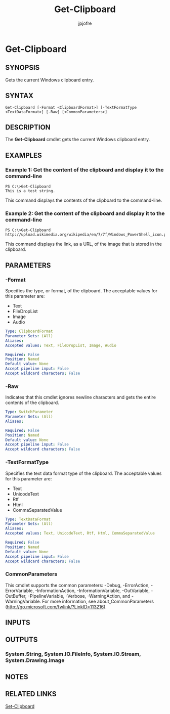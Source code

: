 ﻿---
author: jpjofre
description: 
external help file: Microsoft.PowerShell.Commands.Management.dll-Help.xml
keywords: powershell, cmdlet
manager: carolz
ms.date: 2016-10-11
ms.prod: powershell
ms.technology: powershell
ms.topic: reference
online version: http://go.microsoft.com/fwlink/?LinkId=822220
schema: 2.0.0
title: Get-Clipboard
---

# Get-Clipboard

## SYNOPSIS
Gets the current Windows clipboard entry.

## SYNTAX

```
Get-Clipboard [-Format <ClipboardFormat>] [-TextFormatType <TextDataFormat>] [-Raw] [<CommonParameters>]
```

## DESCRIPTION
The **Get-Clipboard** cmdlet gets the current Windows clipboard entry.

## EXAMPLES

### Example 1: Get the content of the clipboard and display it to the command-line
```
PS C:\>Get-Clipboard
This is a test string.
```

This command displays the contents of the clipboard to the command-line.

### Example 2: Get the content of the clipboard and display it to the command-line
```
PS C:\>Get-Clipboard
http://upload.wikimedia.org/wikipedia/en/7/7f/Windows_PowerShell_icon.png
```

This command displays the link, as a URL, of the image that is stored in the clipboard.

## PARAMETERS

### -Format
Specifies the type, or format, of the clipboard.
The acceptable values for this parameter are:

- Text
- FileDropList
- Image
- Audio

```yaml
Type: ClipboardFormat
Parameter Sets: (All)
Aliases: 
Accepted values: Text, FileDropList, Image, Audio

Required: False
Position: Named
Default value: None
Accept pipeline input: False
Accept wildcard characters: False
```

### -Raw
Indicates that this cmdlet ignores newline characters and gets the entire contents of the clipboard.

```yaml
Type: SwitchParameter
Parameter Sets: (All)
Aliases: 

Required: False
Position: Named
Default value: None
Accept pipeline input: False
Accept wildcard characters: False
```

### -TextFormatType
Specifies the text data format type of the clipboard.
The acceptable values for this parameter are:

- Text
- UnicodeText
- Rtf
- Html
- CommaSeparatedValue

```yaml
Type: TextDataFormat
Parameter Sets: (All)
Aliases: 
Accepted values: Text, UnicodeText, Rtf, Html, CommaSeparatedValue

Required: False
Position: Named
Default value: None
Accept pipeline input: False
Accept wildcard characters: False
```

### CommonParameters
This cmdlet supports the common parameters: -Debug, -ErrorAction, -ErrorVariable, -InformationAction, -InformationVariable, -OutVariable, -OutBuffer, -PipelineVariable, -Verbose, -WarningAction, and -WarningVariable. For more information, see about_CommonParameters (http://go.microsoft.com/fwlink/?LinkID=113216).

## INPUTS

## OUTPUTS

### System.String, System.IO.FileInfo, System.IO.Stream, System.Drawing.Image

## NOTES

## RELATED LINKS

[Set-Clipboard](.\Set-Clipboard.md)

